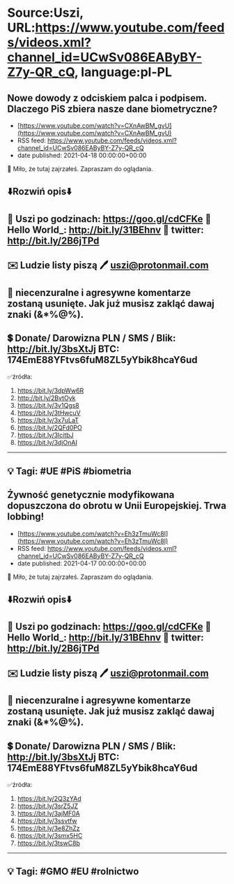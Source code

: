 # Source:Uszi, URL:https://www.youtube.com/feeds/videos.xml?channel_id=UCwSv086EAByBY-Z7y-QR_cQ, language:pl-PL

## Nowe dowody z odciskiem palca i podpisem. Dlaczego PiS zbiera nasze dane biometryczne?
 - [https://www.youtube.com/watch?v=CXnAwBM_gvU](https://www.youtube.com/watch?v=CXnAwBM_gvU)
 - RSS feed: https://www.youtube.com/feeds/videos.xml?channel_id=UCwSv086EAByBY-Z7y-QR_cQ
 - date published: 2021-04-18 00:00:00+00:00

🤪 Miło, że tutaj zajrzałeś.  Zapraszam do oglądania.

⬇️Rozwiń opis⬇️
------------------------------------------------------------
👀 Uszi po godzinach: https://goo.gl/cdCFKe
👀 Hello World_: http://bit.ly/31BEhnv
👀 twitter: http://bit.ly/2B6jTPd
------------------------------------------------------------
✉️ Ludzie listy piszą 
🖊️ uszi@protonmail.com
------------------------------------------------------------
👺 niecenzuralne i agresywne komentarze zostaną usunięte.  Jak już musisz zakląć dawaj znaki (&*%@%).
------------------------------------------------------------
💲 Donate/ Darowizna
PLN / SMS / Blik: http://bit.ly/3bsXtJj
BTC: 174EmE88YFtvs6fuM8ZL5yYbik8hcaY6ud
-------------------------------------------------------------
✅źródła:
1. https://bit.ly/3dpWw6R
2. http://bit.ly/2BvtOyk
3. https://bit.ly/3v1Qgs8
4. https://bit.ly/3tHwcuV
5. https://bit.ly/3x7uLaT
6. https://bit.ly/2QFd0PO
7. https://bit.ly/3lcitbJ
8. https://bit.ly/3djOnAI
---------------------------------------------------------------
💡 Tagi: #UE #PiS #biometria
--------------------------------------------------------------

## Żywność genetycznie modyfikowana dopuszczona do obrotu w Unii Europejskiej.  Trwa lobbing!
 - [https://www.youtube.com/watch?v=Eh3zTmuWc8I](https://www.youtube.com/watch?v=Eh3zTmuWc8I)
 - RSS feed: https://www.youtube.com/feeds/videos.xml?channel_id=UCwSv086EAByBY-Z7y-QR_cQ
 - date published: 2021-04-17 00:00:00+00:00

🤪 Miło, że tutaj zajrzałeś.  Zapraszam do oglądania.

⬇️Rozwiń opis⬇️
------------------------------------------------------------
👀 Uszi po godzinach: https://goo.gl/cdCFKe
👀 Hello World_: http://bit.ly/31BEhnv
👀 twitter: http://bit.ly/2B6jTPd
------------------------------------------------------------
✉️ Ludzie listy piszą 
🖊️ uszi@protonmail.com
------------------------------------------------------------
👺 niecenzuralne i agresywne komentarze zostaną usunięte.  Jak już musisz zakląć dawaj znaki (&*%@%).
------------------------------------------------------------
💲 Donate/ Darowizna
PLN / SMS / Blik: http://bit.ly/3bsXtJj
BTC: 174EmE88YFtvs6fuM8ZL5yYbik8hcaY6ud
-------------------------------------------------------------
✅źródła:
1. https://bit.ly/2Q3zYAd
2. https://bit.ly/3srZ5JZ
3. https://bit.ly/3ajMF0A
4. https://bit.ly/3ssvtfw
5. https://bit.ly/3e8ZhZz
6. https://bit.ly/3smx5HC
7. https://bit.ly/3tswC8b
---------------------------------------------------------------
💡 Tagi: #GMO #EU #rolnictwo
--------------------------------------------------------------

